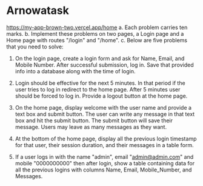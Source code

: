 # Arnowatask
https://my-app-brown-two.vercel.app/home
   a. Each problem carries ten marks.
   b. Implement these problems on two pages, a Login page and a Home page
with routes "/login" and "/home".
   c. Below are five problems that you need to solve:

1. On the login page, create a login form and ask for Name, Email, and
Mobile Number. After successful submission, log in. Save that provided
info into a database along with the time of login.

2. Login should be effective for the next 5 minutes. In that period if
the user tries to log in redirect to the home page. After 5 minutes user
should be forced to log in. Provide a logout button at the home page.

3. On the home page, display welcome with the user name and provide a
text box and submit button. The user can write any message in that text
box and hit the submit button. The submit button will save their
message. Users may leave as many messages as they want.

4. At the bottom of the home page, display all the previous login
timestamp for that user, their session duration, and their messages in a
table form.

5. If a user logs in with the name "admin",  email "admin@admin.com" and
mobile "0000000000" then after login, show a table containing data for
all the previous logins with columns Name, Email, Mobile_Number, and
Messages.
